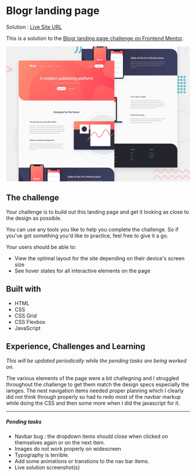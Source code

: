 # Blogr landing page

Solution : [Live Site URL](https://frontend-mentor-challenges-ecru.vercel.app/blogr-landing-page/)

This is a solution to the [Blogr landing page challenge on Frontend Mentor](https://www.frontendmentor.io/challenges/blogr-landing-page-EX2RLAApP).

![Design preview for the Blogr landing page coding challenge](./design/desktop-preview.jpg)

## The challenge

Your challenge is to build out this landing page and get it looking as close to the design as possible.

You can use any tools you like to help you complete the challenge. So if you've got something you'd like to practice, feel free to give it a go.

Your users should be able to:

- View the optimal layout for the site depending on their device's screen size
- See hover states for all interactive elements on the page

## Built with

- HTML
- CSS
- CSS Grid
- CSS Flexbox
- JavaScript

## Experience, Challenges and Learning

_This will be updated periodically while the pending tasks are being worked on._

The various elements of the page were a bit challegning and I struggled throughout the challenge to get them match the design specs especially the iamges.
The nest navigation items needed proper planning which I clearly did not think through properly so had to redo most of the navbar markup while doing the CSS and then some more when I did the javascript for it.

---

##### Pending tasks

- Navbar bug : the dropdown items should close when clicked on themselves again or on the next item.
- Images do not work properly on widescreen
- Typography is terrible.
- Add some animations or transtions to the nav bar items.
- Live solution screenshot(s)
